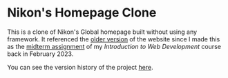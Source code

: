 # Nikon's Homepage Clone

This is a clone of Nikon's Global homepage built without using any framework. It referenced the [older version](https://web.archive.org/web/20230201013612/https://www.nikon.com/) of the website since I made this as the [midterm assignment](https://github.com/itsdmd/University/tree/2.2/CS201/T/w06) of my _Introduction to Web Development_ course back in February 2023.

You can see the version history of the project [here](https://github.com/itsdmd/University/commits/2.2/CS201/T/w06).

